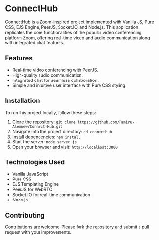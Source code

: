 # ConnectHub

ConnectHub is a Zoom-inspired project implemented with Vanilla JS, Pure CSS, EJS Engine, PeerJS, Socket.IO, and Node.js. This application replicates the core functionalities of the popular video conferencing platform Zoom, offering real-time video and audio communication along with integrated chat features.

## Features

- Real-time video conferencing with PeerJS.
- High-quality audio communication.
- Integrated chat for seamless collaboration.
- Simple and intuitive user interface with Pure CSS styling.

## Installation

To run this project locally, follow these steps:

1. Clone the repository: `git clone https://github.com/Tamiru-Alemnew/Connect-Hub.git`
2. Navigate into the project directory: `cd connecthub`
3. Install dependencies: `npm install`
4. Start the server: `node server.js`
5. Open your browser and visit: `http://localhost:3000`

## Technologies Used

- Vanilla JavaScript
- Pure CSS
- EJS Templating Engine
- PeerJS for WebRTC
- Socket.IO for real-time communication
- Node.js

## Contributing

Contributions are welcome! Please fork the repository and submit a pull request with your improvements.

